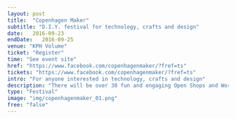 ```yaml
---
layout: post
title:  "Copenhagen Maker"
subtitle: "D.I.Y. festival for technology, crafts and design"
date:   2016-09-23
endDate:   2016-09-25
venue: "KPH Volume"
ticket: "Register"
time: "See event site"
href: "https://www.facebook.com/copenhagenmaker/?fref=ts"
tickets: "https://www.facebook.com/copenhagenmaker/?fref=ts"
intro: "For anyone interested in technology, crafts and design"
description: "There will be over 30 fun and engaging Open Shops and Workshops, where everybody can experience what they are able to create using their hands, new technology and old-fashion tools. We will explore this through open workshops, talks and showcases."
type: "Festival"
image: "img/copenhagenmaker_01.png"
free: "false"
---
```

<!-- fill in the URL of your event host page if you haven't enough information for a detail page, so the event link won't point on the detail page at all -->
